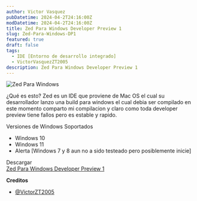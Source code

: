 ```yaml
---
author: Victor Vasquez
pubDatetime: 2024-04-2T24:16:00Z
modDatetime: 2024-04-2T24:16:00Z
title: Zed Para Windows Developer Preview 1
slug: Zed-Para-Windows-DP1
featured: true
draft: false
tags:
  - IDE [Entorno de desarrollo integrado]
  - VictorVasquezZT2005
description: Zed Para Windows Developer Preview 1
---
```

<Image src="https://raw.githubusercontent.com/VictorVasquezZT2005/ZTForum-Cloud/main/img/posts/zed.jpg" alt="Zed Para Windows"/>

¿Qué es esto?
Zed es un IDE que proviene de Mac OS el cual su desarrollador lanzo una build para windows el cual debia ser compilado en este momento comparto mi compilacion y claro como toda developer preview tiene fallos pero es estable y rapido.


Versiones de Windows Soportados
- Windows 10
- Windows 11
- Alerta [Windows 7 y 8 aun no a sido testeado pero posiblemente inicie]

Descargar
<br>
<a href="https://github.com/VictorVasquezZT2005/Zed-Windows/releases/tag/Zed-Para-Windows-Developer-Preview-1">Zed Para Windows Developer Preview 1</a>

<strong>Creditos</strong>
- <a href="https://t.me/VictorZT2005">@VictorZT2005</a>

